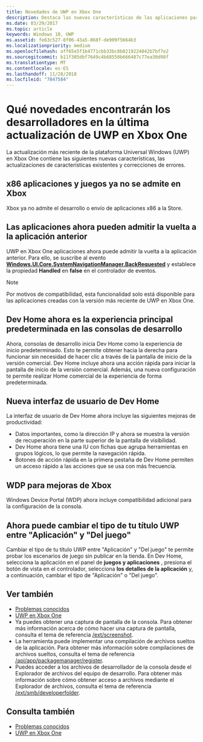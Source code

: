 ```yaml
---
title: Novedades de UWP en Xbox One
description: Destaca las nuevas características de las aplicaciones para UWP en Xbox One.
ms.date: 03/29/2017
ms.topic: article
keywords: Windows 10, UWP
ms.assetid: fe63c527-8f06-43a5-868f-de909f5664b3
ms.localizationpriority: medium
ms.openlocfilehash: aff65e5f1b4771cbb33bc8b8219224042b7bf7e2
ms.sourcegitcommit: b11f305dbf7649c4b68550b666487c77ea30d98f
ms.translationtype: MT
ms.contentlocale: es-ES
ms.lasthandoff: 11/28/2018
ms.locfileid: "7847584"
---
```

# <a name="whats-new-for-developers-in-the-latest-update-of-uwp-on-xbox-one"></a>Qué novedades encontrarán los desarrolladores en la última actualización de UWP en Xbox One

La actualización más reciente de la plataforma Universal Windows (UWP) en Xbox One contiene las siguientes nuevas características, las actualizaciones de características existentes y correcciones de errores.

## <a name="x86-apps-and-games-are-no-longer-supported-on-xbox"></a>x86 aplicaciones y juegos ya no se admite en Xbox  
Xbox ya no admite el desarrollo o envío de aplicaciones x86 a la Store.

## <a name="apps-can-now-support-navigating-back-to-the-previous-app"></a>Las aplicaciones ahora pueden admitir la vuelta a la aplicación anterior 
UWP en Xbox One aplicaciones ahora puede admitir la vuelta a la aplicación anterior. Para ello, se suscribe al evento [**Windows.UI.Core.SystemNavigationManager.BackRequested**](https://msdn.microsoft.com/library/windows/apps/dn893595) y establece la propiedad **Handled** en **false** en el controlador de eventos.

> [!NOTE]
> Por motivos de compatibilidad, esta funcionalidad solo está disponible para las aplicaciones creadas con la versión más reciente de UWP en Xbox One. 

## <a name="dev-home-is-now-the-default-home-experience-on-development-consoles"></a>Dev Home ahora es la experiencia principal predeterminada en las consolas de desarrollo
Ahora, consolas de desarrollo inicia Dev Home como la experiencia de inicio predeterminado. Esto te permite obtener hacia la derecha para funcionar sin necesidad de hacer clic a través de la pantalla de inicio de la versión comercial. Dev Home incluye ahora una acción rápida para iniciar la pantalla de inicio de la versión comercial. Además, una nueva configuración te permite realizar Home comercial de la experiencia de forma predeterminada. 

## <a name="new-dev-home-user-interface"></a>Nueva interfaz de usuario de Dev Home
La interfaz de usuario de Dev Home ahora incluye las siguientes mejoras de productividad:
 - Datos importantes, como la dirección IP y ahora se muestra la versión de recuperación en la parte superior de la pantalla de visibilidad. 
 - Dev Home ahora tiene una IU con fichas que agrupa herramientas en grupos lógicos, lo que permite la navegación rápida.
 - Botones de acción rápida en la primera pestaña de Dev Home permiten un acceso rápido a las acciones que se usa con más frecuencia. 

## <a name="wdp-for-xbox-enhancements"></a>WDP para mejoras de Xbox
Windows Device Portal (WDP) ahora incluye compatibilidad adicional para la configuración de la consola. 

## <a name="you-can-now-switch-the-type-of-your-uwp-title-between-app-and-game"></a>Ahora puede cambiar el tipo de tu título UWP entre "Aplicación" y "Del juego"
Cambiar el tipo de tu título UWP entre "Aplicación" y "Del juego" te permite probar los escenarios de juego sin publicar en la tienda. En Dev Home, selecciona la aplicación en el panel de **juegos y aplicaciones** , presiona el botón de vista en el controlador, selecciona **los detalles de la aplicación** y, a continuación, cambiar el tipo de "Aplicación" o "Del juego".

## <a name="see-also"></a>Ver también
- [Problemas conocidos](known-issues.md)
- [UWP en Xbox One](index.md)
 - Ya puedes obtener una captura de pantalla de la consola. Para obtener más información acerca de cómo hacer una captura de pantalla, consulta el tema de referencia [/ext/screenshot](wdp-media-capture-api.md).
 - La herramienta puede implementar una compilación de archivos sueltos de la aplicación. Para obtener más información sobre compilaciones de archivos sueltos, consulta el tema de referencia [/api/app/packagemanager/register](wdp-loose-folder-register-api.md).
 - Puedes acceder a los archivos de desarrollador de la consola desde el Explorador de archivos del equipo de desarrollo. Para obtener más información sobre cómo obtener acceso a archivos mediante el Explorador de archivos, consulta el tema de referencia [/ext/smb/developerfolder](wdp-smb-api.md).

## <a name="see-also"></a>Consulta también
- [Problemas conocidos](known-issues.md)
- [UWP en Xbox One](index.md)
